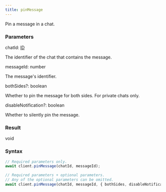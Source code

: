 ```yaml
---
title: pinMessage
---
```


Pin a message in a chat.


### Parameters 

<div class="flex flex-col gap-3"><div><div class="font-mono"><span class="font-bold">chatId</span><span class="opacity-50">:</span> <a href="/gh/types/id"  >ID</a></div><div class="pl-3"><div class="no-margin">

The identifier of the chat that contains the message.

</div></div></div><div><div class="font-mono"><span class="font-bold">messageId</span><span class="opacity-50">:</span> <span>number</span></div><div class="pl-3"><div class="no-margin">

The message's identifier.

</div></div></div><div class="flex flex-col gap-3"><div><div class="flex gap-2"><div class="font-mono"><span class="font-bold">bothSides</span><span class="opacity-50"><span title="Optional" class="cursor-help">?</span>:</span> <span>boolean</span></div></div><div class="pl-3"><div class="no-margin">

Whether to pin the message for both sides. For private chats only.

</div></div></div><div><div class="flex gap-2"><div class="font-mono"><span class="font-bold">disableNotification</span><span class="opacity-50"><span title="Optional" class="cursor-help">?</span>:</span> <span>boolean</span></div></div><div class="pl-3"><div class="no-margin">

Whether to silently pin the message.

</div></div></div></div></div>

### Result 

<div class="font-mono"><span>void</span></div>

### Syntax

```ts
// Required parameters only.
await client.pinMessage(chatId, messageId);

// Required parameters + optional parameters.
// Any of the optional parameters can be omitted.
await client.pinMessage(chatId, messageId, { bothSides, disableNotification });
```




